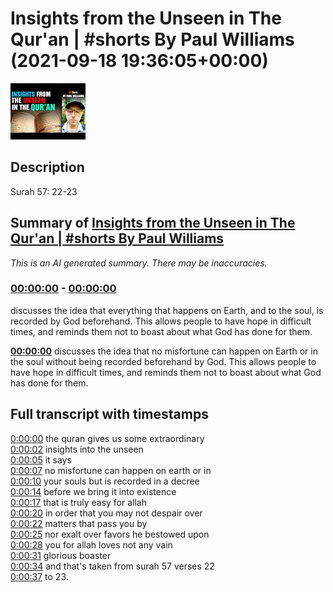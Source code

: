 # Insights from the Unseen in The Qur'an | #shorts By Paul Williams (2021-09-18 19:36:05+00:00)

![alt Insights from the Unseen in The Qur'an | #shorts By Paul Williams](7ZWAEw-dCkk.jpg "Insights from the Unseen in The Qur'an | #shorts By Paul Williams")

## Description

Surah 57: 22-23

## Summary of [Insights from the Unseen in The Qur'an | #shorts By Paul Williams](https://www.youtube.com/watch?v=7ZWAEw-dCkk)


*This is an AI generated summary. There may be inaccuracies. [](/)*

### [00:00:00](https://www.youtube.com/watch?v=7ZWAEw-dCkk&t=0) - [00:00:00](https://www.youtube.com/watch?v=7ZWAEw-dCkk&t=0)

 discusses the idea that everything that happens on Earth, and to the soul, is recorded by God beforehand. This allows people to have hope in difficult times, and reminds them not to boast about what God has done for them.

**[00:00:00](https://www.youtube.com/watch?v=7ZWAEw-dCkk&t=0)**  discusses the idea that no misfortune can happen on Earth or in the soul without being recorded beforehand by God. This allows people to have hope in difficult times, and reminds them not to boast about what God has done for them.

## Full transcript with timestamps

[0:00:00](https://youtu.be/7ZWAEw-dCkk?t=0) the quran gives us some extraordinary  
[0:00:02](https://youtu.be/7ZWAEw-dCkk?t=2) insights into the unseen  
[0:00:05](https://youtu.be/7ZWAEw-dCkk?t=5) it says  
[0:00:07](https://youtu.be/7ZWAEw-dCkk?t=7) no misfortune can happen on earth or in  
[0:00:10](https://youtu.be/7ZWAEw-dCkk?t=10) your souls but is recorded in a decree  
[0:00:14](https://youtu.be/7ZWAEw-dCkk?t=14) before we bring it into existence  
[0:00:17](https://youtu.be/7ZWAEw-dCkk?t=17) that is truly easy for allah  
[0:00:20](https://youtu.be/7ZWAEw-dCkk?t=20) in order that you may not despair over  
[0:00:22](https://youtu.be/7ZWAEw-dCkk?t=22) matters that pass you by  
[0:00:25](https://youtu.be/7ZWAEw-dCkk?t=25) nor exalt over favors he bestowed upon  
[0:00:28](https://youtu.be/7ZWAEw-dCkk?t=28) you for allah loves not any vain  
[0:00:31](https://youtu.be/7ZWAEw-dCkk?t=31) glorious boaster  
[0:00:34](https://youtu.be/7ZWAEw-dCkk?t=34) and that's taken from surah 57 verses 22  
[0:00:37](https://youtu.be/7ZWAEw-dCkk?t=37) to 23.  
